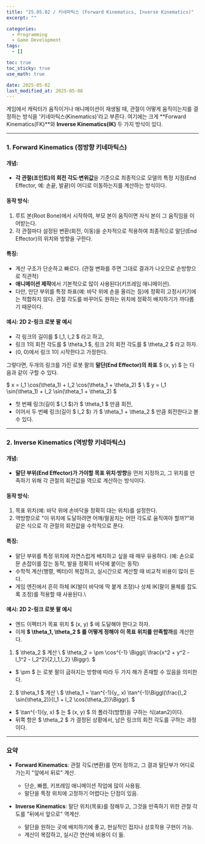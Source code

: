 ```yaml
---
title: "25.05.02 / 키네마틱스 (Forward Kinematics, Inverse Kinematics)"
excerpt: ""

categories:
  - Programming
  - Game Development
tags:
  - []

toc: true
toc_sticky: true
use_math: true

date: 2025-05-02
last_modified_at: 2025-05-08
---
```


게임에서 캐릭터가 움직이거나 애니메이션이 재생될 때, 관절이 어떻게 움직이는지를 결정하는 방식을 '키네마틱스(Kinematics)'라고 부른다. 여기에는 크게 **Forward Kinematics(FK)**와 **Inverse Kinematics(IK)** 두 가지 방식이 있다.

---

### **1\. Forward Kinematics (정방향 키네마틱스)**

#### 개념: 
- **각 관절(조인트)의 회전 각도∙변위값**을 기준으로 최종적으로 모델의 특정 지점(End Effector, 예: 손끝, 발끝)이 어디로 이동하는지를 계산하는 방식이다.

#### 동작 방식:
1. 루트 본(Root Bone)에서 시작하여, 부모 본이 움직이면 자식 본이 그 움직임을 이어받는다.
2. 각 관절마다 설정된 변환(회전, 이동)을 순차적으로 적용하여 최종적으로 말단(End Effector)의 위치와 방향을 구한다.

#### 특징:
- 계산 구조가 단순하고 빠르다. (관절 변화를 주면 그대로 결과가 나오므로 순방향으로 직관적)
- **애니메이션 제작**에서 기본적으로 많이 사용된다(키프레임 애니메이션).
- 다만, 만단 부위를 특정 좌표(예: 바닥 위에 손을 올리는 등)에 정확히 고정시키기에는 적합하지 않다. 관절 각도를 바꾸어도 원하는 위치에 정확히 배치하기가 까다롭기 때문이다.

#### 예시: 2D 2-링크 로봇 팔 예시
- 각 링크의 길이를 $ l_1, l_2 $ 라고 하고,
- 링크 1의 회전 각도를 $ \theta_1 $, 링크 2의 회전 각도를 $ \theta_2 $ 라고 하자.
- (0, 0)에서 링크 1이 시작한다고 가정한다.

그렇다면, 두개의 링크를 가진 로봇 팔의 **말단(End Effector)의 좌표** $ (x, y) $ 는 다음과 같이 구할 수 있다.

$ x = l_1 \cos(\theta_1) + l_2 \cos(\theta_1 + \theta_2) $ \\
$ y = l_1 \sin(\theta_1) + l_2 \sin(\theta_1 + \theta_2) $

- 첫 번째 링크(길이 $ l_1 $)가 $ \theta_1 $ 만큼 회전,
- 이어서 두 번째 링크(길이 $ l_2 $) 가 $ \theta_1 + \theta_2 $ 만큼 회전한다고 볼 수 있다.

---

### **2\. Inverse Kinematics (역방향 키네마틱스)**

#### 개념: 
- **말단 부위(End Effector)가 가야할 목표 위치∙방향**을 먼저 지정하고, 그 위치를 만족하기 위해 각 관절의 회전값을 역으로 계산하는 방식이다.

#### 동작 방식:
1. 목표 위치(예: 바닥 위에 손바닥을 정확히 대는 위치)를 설정한다.
2. 역방향으로 "이 위치에 도달하려면 어깨/팔꿈치는 어떤 각도로 움직여야 할까?"와 같은 식으로 각 관절의 회전값을 수학적으로 푼다.

#### 특징:
- 말단 부위를 특정 위치에 자연스럽게 배치하고 싶을 때 매우 유용하다. (예: 손으로 문 손잡이를 잡는 동작, 발을 정확히 바닥에 붙이는 동작)
- 수학적 계산(행렬, 벡터)이 복잡하고, 실시간으로 계산할 때 비교적 비용이 많이 든다.
- 게임 엔진에서 흔히 하체 IK(발이 바닥에 딱 붙게 조정)나 상체 IK(팔이 물체를 잡도록 조정)를 적용할 때 사용된다.\

#### 예시: 2D 2-링크 로봇 팔 예시
- 엔드 이펙터가 목표 위치 $ (x, y) $ 에 도달해야 한다고 하자.
- 이제 **$ \theta_1, \theta_2 $ 를 어떻게 정해야 이 목표 위치를 만족할까**를 계산한다.   

1) $ \theta_2 $ 계산 \\
$
\theta_2
= \pm \cos^{-1} \Biggl( \frac{x^2 + y^2 - l_1^2 - l_2^2}{2\,l_1\,l_2} \Biggr).
$
- $ \pm $ 는 로봇 팔이 굽혀지는 방향에 따라 두 가지 해가 존재할 수 있음을 의미한다.   


2) $ \theta_1 $ 계산 \\
$
\theta_1
= \tan^{-1}(y,\, x) \tan^{-1}\Biggl(\frac{l_2 \sin(\theta_2)}{l_1 + l_2 \cos(\theta_2)}\Biggr).
$
- $ \tan^{-1}(y, x) $ 는 $ (x, y) $ 의 폴라각(방향)을 구하는 식(atan2)이다.
- 뒤쪽 항은 $ \theta_2 $ 가 결정된 상황에서, 남은 링크의 회전 각도를 구하는 과정이다.

---

### 요약

- **Forward Kinematics**: 관절 각도(변환)를 먼저 정하고, 그 결과 말단부가 어디로 가는지 "앞에서 뒤로" 계산.
  - 단순, 빠름, 키프레임 애니메이션 작업에 많이 사용됨.
  - 말단을 특정 위치에 고정하기 어렵다는 단점이 있음.

- **Inverse Kinematics**: 말단 위치(목표)를 정해두고, 그것을 만족하기 위한 관절 각도를 "뒤에서 앞으로" 역계산.
  - 말단을 원하는 곳에 배치하기에 좋고, 현실적인 접지나 상호작용 구현이 가능.
  - 계산이 복잡하고, 실시간 연산에 비용이 더 듦.

